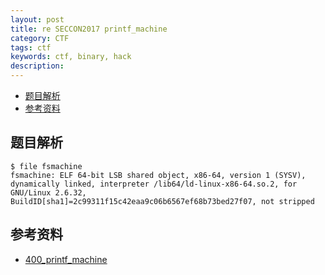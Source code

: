 ```yaml
---
layout: post
title: re SECCON2017 printf_machine
category: CTF
tags: ctf
keywords: ctf, binary, hack
description:
---
```

- [题目解析](#题目解析)
- [参考资料](#参考资料)


## 题目解析
```
$ file fsmachine 
fsmachine: ELF 64-bit LSB shared object, x86-64, version 1 (SYSV), dynamically linked, interpreter /lib64/ld-linux-x86-64.so.2, for GNU/Linux 2.6.32, BuildID[sha1]=2c99311f15c42eaa9c06b6567ef68b73bed27f07, not stripped
```


## 参考资料
- [400_printf_machine](https://github.com/SECCON/SECCON2017_online_CTF/tree/master/binary/400_printf_machine)
